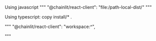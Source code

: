 Using javascript
"""
"@chainlit/react-client": "file:/path-local-dist/"
"""

Using typescript: copy install/* .

"""
"@chainlit/react-client": "workspace:^",

"""


